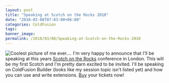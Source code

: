 ```yaml
---
layout: post
title: "Speaking at Scotch on the Rocks 2010"
date: "2010-03-08T07:03:00+06:00"
categories: ColdFusion 
tags: 
banner_image: 
permalink: /2010/03/08/Speaking-at-Scotch-on-the-Rocks-2010
---
```


<img src="http://www.scotch-on-the-rocks.co.uk/assets/img/2010/speakers/raycamden.jpg" title="Coolest picture of me ever...." style="align:left;margin-right: 5px" align="left"> I'm very happy to announce that I'll be speaking at this years <a href="http://www.scotch-on-the-rocks.co.uk/">Scotch on the Rocks</a> conference in London. This will be my first Scotch and I'm pretty darn excited to be invited. I'll be speaking on ColdFusion Builder (looks like my session topic isn't listed yet) and how you can use and write extensions. <a href="http://www.scotch-on-the-rocks.co.uk/index.cfm?do=tickets.view">Buy</a> your tickets now!
<br clear="left">